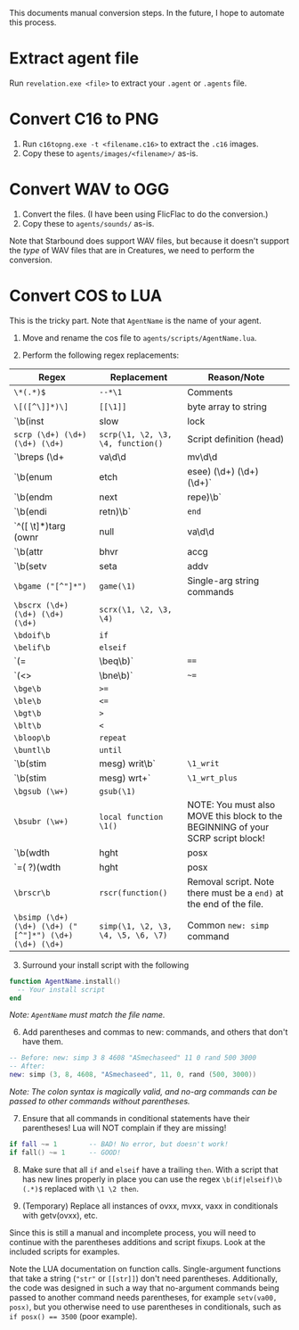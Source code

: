 This documents manual conversion steps. In the future, I hope to automate this process.

# Extract agent file
Run `revelation.exe <file>` to extract your `.agent` or `.agents` file.

# Convert C16 to PNG
1. Run `c16topng.exe -t <filename.c16>` to extract the `.c16` images.
2. Copy these to `agents/images/<filename>/` as-is.

# Convert WAV to OGG
1. Convert the files. (I have been using FlicFlac to do the conversion.)
2. Copy these to `agents/sounds/` as-is.

Note that Starbound does support WAV files, but because it doesn't support the _type_ of WAV files
that are in Creatures, we need to perform the conversion.

# Convert COS to LUA
This is the tricky part. Note that `AgentName` is the name of your agent.

1. Move and rename the cos file to `agents/scripts/AgentName.lua`.

2. Perform the following regex replacements:

| Regex | Replacement | Reason/Note |
|-------|-------------|-------------|
| `\*(.*)$` | `--*\1` | Comments |
| `\[([^\]]*)\]` | `[[\1]]` | byte array to string |
| `\b(inst|slow|lock|unlk|over|stpc|stop)\b` | `\1()` | Some no-arg commands |
| `scrp (\d+) (\d+) (\d+) (\d+)` | `scrp(\1, \2, \3, \4, function()` | Script definition (head) |
| `\breps (\d+|va\d\d|mv\d\d|ov\d\d)` | `reps(\1, function()` | Repeat loop (head) |
| `\b(enum|etch|esee) (\d+) (\d+) (\d+)` | `\1(\2, \3, \4, function()` | Enums |
| `\b(endm|next|repe)\b` | `end)` | Script definition (tail), other stuff |
| `\b(endi|retn)\b` | `end` |  |
| `^([ \t]*)targ (ownr|null|va\d\d|mv\d\d|ov\d\d|from)` | `\1targ(\2)` | Single-arg commands which can be used as rvalues |
| `\b(attr|bhvr|accg|elas|aero|rnge|fric|tick|wait|perm|pose|base|kill|room|obst|frat|negv) (-?\d*\.?\d+|wdth|hght|posx|posy|posl|post|posr|posb|va\d\d|mv\d\d|ov\d\d|velx|vely|_p1_|_p2_|from|null|targ|ownr|wall|rght|left|_up_|down|pose)` | `\1(\2)` | Many single-arg commands |
| `\b(setv|seta|addv|subv|andv|divv|modv|mulv|orrv|rand|mvto|tmvt|mvsf|grap|velo|emit|alph|chem|relx|rely) (-?\d*\.?\d+|wdth|hght|posx|posy|posl|post|posr|posb|va\d\d|mv\d\d|ov\d\d|velx|vely|_p1_|_p2_|from|null|targ|ownr|wall|rght|left|_up_|down|pose) (-?\d*\.?\d+|wdth|hght|posx|posy|posl|post|posr|posb|va\d\d|mv\d\d|ov\d\d|velx|vely|_p1_|_p2_|from|null|targ|ownr|wall|rght|left|_up_|down|pose)` | `\1(\2, \3)` | Many two-arg commands |
| `\bgame ("[^"]*")` | `game(\1)` | Single-arg string commands |
| `\bscrx (\d+) (\d+) (\d+) (\d+)` | `scrx(\1, \2, \3, \4)` | |
| `\bdoif\b` | `if` | |
| `\belif\b` | `elseif` | |
| `(=|\beq\b)` | `==` | Do these FIRST! |
| `(<>|\bne\b)` | `~=` | DO these FIRST! |
| `\bge\b` | `>=` | |
| `\ble\b` | `<=` | |
| `\bgt\b` | `>` | |
| `\blt\b` | `<` | |
| `\bloop\b` | `repeat` | |
| `\buntl\b` | `until` | |
| `\b(stim|mesg) writ\b` | `\1_writ` | Command rename |
| `\b(stim|mesg) wrt\+` | `\1_wrt_plus` | command rename |
| `\bgsub (\w+)` | `gsub(\1)` | |
| `\bsubr (\w+)` | `local function \1()` | NOTE: You must also MOVE this block to the BEGINNING of your SCRP script block! |
| `\b(wdth|hght|posx|posy|posl|post|posr|posb|va\d\d|mv\d\d|ov\d\d|velx|vely|targ|ownr|wall|pose|fall|carr)( ?)([=~])` | `\1()\2\3` | Don't use equality without function call (LUA Gotcha, left hand) |
| `=( ?)(wdth|hght|posx|posy|posl|post|posr|posb|va\d\d|mv\d\d|ov\d\d|velx|vely|targ|ownr|wall|pose|fall|carr)\b` | `=\1\2()` | Don't use equality without function call (LUA Gotcha, right hand) |
| `\brscr\b` | `rscr(function()` | Removal script. Note there must be a `end)` at the end of the file. |
| `\bsimp (\d+) (\d+) (\d+) ("[^"]*") (\d+) (\d+) (\d+)` | `simp(\1, \2, \3, \4, \5, \6, \7)` | Common `new: simp` command |



3. Surround your install script with the following
~~~lua
function AgentName.install()
  -- Your install script
end
~~~
_Note: `AgentName` must match the file name._

6. Add parentheses and commas to new: commands, and others that don't have them.
~~~lua
-- Before: new: simp 3 8 4608 "ASmechaseed" 11 0 rand 500 3000
-- After:
new: simp (3, 8, 4608, "ASmechaseed", 11, 0, rand (500, 3000))
~~~

_Note: The colon syntax is magically valid, and no-arg commands can be passed to other commands without parentheses._

7. Ensure that all commands in conditional statements have their parentheses!
Lua will NOT complain if they are missing!
~~~lua
if fall ~= 1        -- BAD! No error, but doesn't work!
if fall() ~= 1      -- GOOD!
~~~

8. Make sure that all `if` and `elseif` have a trailing `then`. With a script that has new lines properly in place you can use the regex `\b(if|elseif)\b (.*)$` replaced with `\1 \2 then`.

9. (Temporary) Replace all instances of ovxx, mvxx, vaxx in conditionals with getv(ovxx), etc.

Since this is still a manual and incomplete process, you will need to continue with the parentheses additions and script fixups. Look at the included scripts for examples.

Note the LUA documentation on function calls. Single-argument functions that take a string (`"str"` or `[[str]]`) don't need parentheses. Additionally, the code was designed in such a way that no-argument commands being passed to another command needs parentheses, for example `setv(va00, posx)`, but you otherwise need to use parentheses in conditionals, such as `if posx() == 3500` (poor example).
